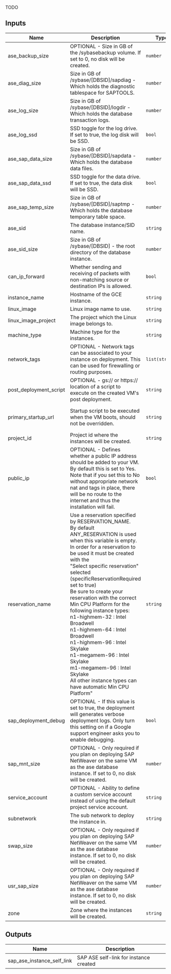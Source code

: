 TODO
<!-- BEGINNING OF PRE-COMMIT-TERRAFORM DOCS HOOK -->
## Inputs

| Name | Description | Type | Default | Required |
|------|-------------|------|---------|:--------:|
| ase\_backup\_size | OPTIONAL - Size in GB of the /sybasebackup volume. If set to 0, no disk will be created. | `number` | `0` | no |
| ase\_diag\_size | Size in GB of /sybase/[DBSID]/sapdiag - Which holds the diagnostic tablespace for SAPTOOLS. | `number` | `8` | no |
| ase\_log\_size | Size in GB of /sybase/[DBSID]/logdir - Which holds the database transaction logs. | `number` | `8` | no |
| ase\_log\_ssd | SSD toggle for the log drive. If set to true, the log disk will be SSD. | `bool` | `true` | no |
| ase\_sap\_data\_size | Size in GB of /sybase/[DBSID]/sapdata - Which holds the database data files. | `number` | `30` | no |
| ase\_sap\_data\_ssd | SSD toggle for the data drive. If set to true, the data disk will be SSD. | `bool` | `true` | no |
| ase\_sap\_temp\_size | Size in GB of /sybase/[DBSID]/saptmp - Which holds the database temporary table space. | `number` | `8` | no |
| ase\_sid | The database instance/SID name. | `string` | n/a | yes |
| ase\_sid\_size | Size in GB of /sybase/[DBSID] - the root directory of the database instance. | `number` | `8` | no |
| can\_ip\_forward | Whether sending and receiving of packets with non-matching source or destination IPs is allowed. | `bool` | `true` | no |
| instance\_name | Hostname of the GCE instance. | `string` | n/a | yes |
| linux\_image | Linux image name to use. | `string` | n/a | yes |
| linux\_image\_project | The project which the Linux image belongs to. | `string` | n/a | yes |
| machine\_type | Machine type for the instances. | `string` | n/a | yes |
| network\_tags | OPTIONAL - Network tags can be associated to your instance on deployment. This can be used for firewalling or routing purposes. | `list(string)` | `[]` | no |
| post\_deployment\_script | OPTIONAL - gs:// or https:// location of a script to execute on the created VM's post deployment. | `string` | `""` | no |
| primary\_startup\_url | Startup script to be executed when the VM boots, should not be overridden. | `string` | `"curl -s https://www.googleapis.com/storage/v1/core-connect-dm-templates/202404101403/terraform/sap_ase/startup.sh | bash -x -s https://www.googleapis.com/storage/v1/core-connect-dm-templates/202404101403/terraform"` | no |
| project\_id | Project id where the instances will be created. | `string` | n/a | yes |
| public\_ip | OPTIONAL - Defines whether a public IP address should be added to your VM. By default this is set to Yes. Note that if you set this to No without appropriate network nat and tags in place, there will be no route to the internet and thus the installation will fail. | `bool` | `true` | no |
| reservation\_name | Use a reservation specified by RESERVATION\_NAME.<br>By default ANY\_RESERVATION is used when this variable is empty.<br>In order for a reservation to be used it must be created with the<br>"Select specific reservation" selected (specificReservationRequired set to true)<br>Be sure to create your reservation with the correct Min CPU Platform for the<br>following instance types:<br>n1-highmem-32 : Intel Broadwell<br>n1-highmem-64 : Intel Broadwell<br>n1-highmem-96 : Intel Skylake<br>n1-megamem-96 : Intel Skylake<br>m1-megamem-96 : Intel Skylake<br>All other instance types can have automatic Min CPU Platform" | `string` | `""` | no |
| sap\_deployment\_debug | OPTIONAL - If this value is set to true, the deployment will generates verbose deployment logs. Only turn this setting on if a Google support engineer asks you to enable debugging. | `bool` | `false` | no |
| sap\_mnt\_size | OPTIONAL - Only required if you plan on deploying SAP NetWeaver on the same VM as the ase database instance. If set to 0, no disk will be created. | `number` | `0` | no |
| service\_account | OPTIONAL - Ability to define a custom service account instead of using the default project service account. | `string` | `""` | no |
| subnetwork | The sub network to deploy the instance in. | `string` | n/a | yes |
| swap\_size | OPTIONAL - Only required if you plan on deploying SAP NetWeaver on the same VM as the ase database instance. If set to 0, no disk will be created. | `number` | `0` | no |
| usr\_sap\_size | OPTIONAL - Only required if you plan on deploying SAP NetWeaver on the same VM as the ase database instance. If set to 0, no disk will be created. | `number` | `0` | no |
| zone | Zone where the instances will be created. | `string` | n/a | yes |

## Outputs

| Name | Description |
|------|-------------|
| sap\_ase\_instance\_self\_link | SAP ASE self-link for instance created |

<!-- END OF PRE-COMMIT-TERRAFORM DOCS HOOK -->